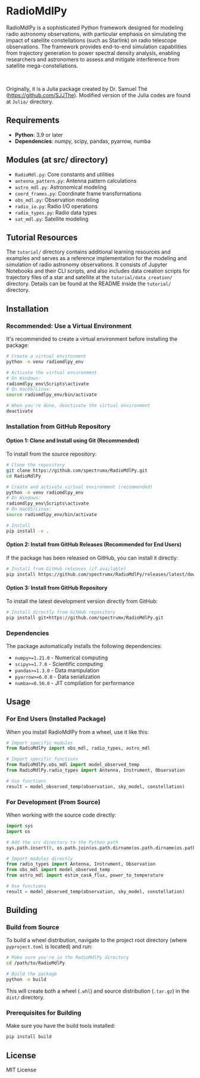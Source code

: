 # RadioMdlPy

RadioMdlPy is a sophisticated Python framework designed for modeling radio astronomy observations, with particular emphasis on simulating the impact of satellite constellations (such as Starlink) on radio telescope observations. The framework provides end-to-end simulation capabilities from trajectory generation to power spectral density analysis, enabling researchers and astronomers to assess and mitigate interference from satellite mega-constellations.

<br />

Originally, it is a Julia package created by Dr. Samuel Thé (https://github.com/SJJThe). Modified version of the Julia codes are found at `Julia/` directory.

## Requirements

- **Python**: 3.9 or later
- **Dependencies**: numpy, scipy, pandas, pyarrow, numba

## Modules (at src/ directory)

- `RadioMdl.py`: Core constants and utilities
- `antenna_pattern.py`: Antenna pattern calculations
- `astro_mdl.py`: Astronomical modeling
- `coord_frames.py`: Coordinate frame transformations
- `obs_mdl.py`: Observation modeling
- `radio_io.py`: Radio I/O operations
- `radio_types.py`: Radio data types
- `sat_mdl.py`: Satellite modeling

## Tutorial Resources

The `tutorial/` directory contains additional learning resources and examples and serves as a reference implementation for the modeling and simulation of radio astronomy observations. It consists of Jupyter Notebooks and their CLI scripts, and also includes data creation scripts for trajectory files of a star and satellite at the `tutorial/data_creation/` directory. Details can be found at the README inside the `tutorial/` directory.

## Installation

### Recommended: Use a Virtual Environment

It's recommended to create a virtual environment before installing the package:

```bash
# Create a virtual environment
python -m venv radiomdlpy_env

# Activate the virtual environment
# On Windows:
radiomdlpy_env\Scripts\activate
# On macOS/Linux:
source radiomdlpy_env/bin/activate

# When you're done, deactivate the virtual environment
deactivate
```

### Installation from GitHub Repository

#### Option 1: Clone and Install using Git (Recommended)

To install from the source repository:

```bash
# Clone the repository
git clone https://github.com/spectrumx/RadioMdlPy.git
cd RadioMdlPy

# Create and activate virtual environment (recommended)
python -m venv radiomdlpy_env
# On Windows:
radiomdlpy_env\Scripts\activate
# On macOS/Linux:
source radiomdlpy_env/bin/activate

# Install
pip install -e .
```

#### Option 2: Install from GitHub Releases (Recommended for End Users)

If the package has been released on GitHub, you can install it directly:

```bash
# Install from GitHub releases (if available)
pip install https://github.com/spectrumx/RadioMdlPy/releases/latest/download/radiomdlpy-1.2.0-py3-none-any.whl
```

#### Option 3: Install from GitHub Repository

To install the latest development version directly from GitHub:

```bash
# Install directly from GitHub repository
pip install git+https://github.com/spectrumx/RadioMdlPy.git
```

### Dependencies

The package automatically installs the following dependencies:
- `numpy>=1.21.0` - Numerical computing
- `scipy>=1.7.0` - Scientific computing
- `pandas>=1.3.0` - Data manipulation
- `pyarrow>=6.0.0` - Data serialization
- `numba>=0.56.0` - JIT compilation for performance

## Usage

### For End Users (Installed Package)

When you install RadioMdlPy from a wheel, use it like this:

```python
# Import specific modules
from RadioMdlPy import obs_mdl, radio_types, astro_mdl

# Import specific functions
from RadioMdlPy.obs_mdl import model_observed_temp
from RadioMdlPy.radio_types import Antenna, Instrument, Observation

# Use functions
result = model_observed_temp(observation, sky_model, constellation)
```

### For Development (From Source)

When working with the source code directly:

```python
import sys
import os

# Add the src directory to the Python path
sys.path.insert(0, os.path.join(os.path.dirname(os.path.dirname(os.path.abspath(__file__))), 'src'))

# Import modules directly
from radio_types import Antenna, Instrument, Observation
from obs_mdl import model_observed_temp
from astro_mdl import estim_casA_flux, power_to_temperature

# Use functions
result = model_observed_temp(observation, sky_model, constellation)
```

## Building

### Build from Source

To build a wheel distribution, navigate to the project root directory (where `pyproject.toml` is located) and run:

```bash
# Make sure you're in the RadioMdlPy directory
cd /path/to/RadioMdlPy

# Build the package
python -m build
```

This will create both a wheel (`.whl`) and source distribution (`.tar.gz`) in the `dist/` directory.

### Prerequisites for Building

Make sure you have the build tools installed:

```bash
pip install build
```

## License

MIT License